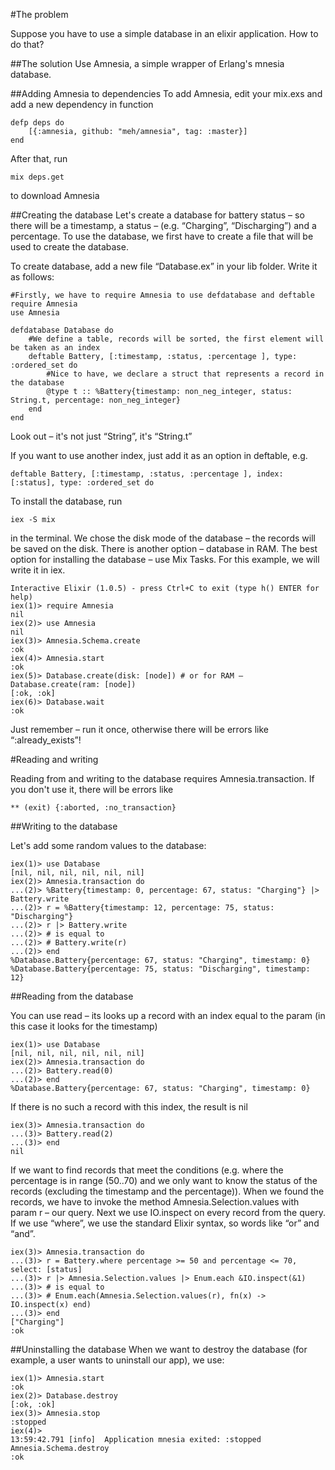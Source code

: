 #The problem

Suppose you have to use a simple database in an elixir application. How to do that?

##The solution
Use Amnesia, a simple wrapper of Erlang's mnesia database.

##Adding Amnesia to dependencies
To add Amnesia, edit your mix.exs and add a new dependency in function

    defp deps do
        [{:amnesia, github: "meh/amnesia", tag: :master}]
    end

After that, run

    mix deps.get

to download Amnesia

##Creating the database
Let's create a database for battery status – so there will be a timestamp, a status – (e.g. “Charging”, “Discharging”) and a percentage. To use the database, we first have to create a file that will be used to create the database.


To create database, add a new file “Database.ex” in your lib folder. Write it as follows:

    #Firstly, we have to require Amnesia to use defdatabase and deftable
    require Amnesia
    use Amnesia
    
    defdatabase Database do
    	#We define a table, records will be sorted, the first element will be taken as an index
		deftable Battery, [:timestamp, :status, :percentage ], type: :ordered_set do 
			#Nice to have, we declare a struct that represents a record in the database
			@type t :: %Battery{timestamp: non_neg_integer, status: String.t, percentage: non_neg_integer}
		end
    end
Look out – it's not just “String”, it's “String.t”

If you want to use another index, just add it as an option in deftable, e.g.
    
    deftable Battery, [:timestamp, :status, :percentage ], index: [:status], type: :ordered_set do 


To install the database, run 

    iex -S mix 

in the terminal. We chose the disk mode of the database – the records will be saved on the disk. There is another option – database in RAM.
The best option for installing the database – use Mix Tasks. For this example, we will write it in iex.

    Interactive Elixir (1.0.5) - press Ctrl+C to exit (type h() ENTER for help)
    iex(1)> require Amnesia
    nil
    iex(2)> use Amnesia
    nil
    iex(3)> Amnesia.Schema.create
    :ok
    iex(4)> Amnesia.start
    :ok
    iex(5)> Database.create(disk: [node]) # or for RAM – Database.create(ram: [node])
    [:ok, :ok]
    iex(6)> Database.wait
    :ok

Just remember – run it once, otherwise there will be errors like “:already_exists”!

#Reading and writing

Reading from and writing to the database requires Amnesia.transaction. If you don't use it, there will be errors like

    ** (exit) {:aborted, :no_transaction}

##Writing to the database

Let's add some random values to the database:

    iex(1)> use Database
    [nil, nil, nil, nil, nil, nil]
    iex(2)> Amnesia.transaction do
    ...(2)> %Battery{timestamp: 0, percentage: 67, status: "Charging"} |> Battery.write
    ...(2)> r = %Battery{timestamp: 12, percentage: 75, status: "Discharging"} 
    ...(2)> r |> Battery.write 
    ...(2)> # is equal to
    ...(2)> # Battery.write(r)
    ...(2)> end
    %Database.Battery{percentage: 67, status: "Charging", timestamp: 0}
    %Database.Battery{percentage: 75, status: "Discharging", timestamp: 12}

##Reading from the database

You can use read – its looks up a record with an index equal to the param (in this case it looks for the timestamp)

    iex(1)> use Database
    [nil, nil, nil, nil, nil, nil]
    iex(2)> Amnesia.transaction do
    ...(2)> Battery.read(0)       
    ...(2)> end
    %Database.Battery{percentage: 67, status: "Charging", timestamp: 0}

If there is no such a record with this index, the result is nil

    iex(3)> Amnesia.transaction do
    ...(3)> Battery.read(2)
    ...(3)> end
    nil

If we want to find records that meet the conditions (e.g. where the percentage is in range (50..70) and we only want to know the status of the records (excluding the timestamp and the percentage)). 
When we found the records, we have to invoke the method Amnesia.Selection.values with param r – our query. Next we use IO.inspect on every record from the query.
If we use “where”, we use the standard Elixir syntax, so words like “or” and “and”. 

    iex(3)> Amnesia.transaction do
    ...(3)> r = Battery.where percentage >= 50 and percentage <= 70, select: [status]
    ...(3)> r |> Amnesia.Selection.values |> Enum.each &IO.inspect(&1)
    ...(3)> # is equal to
    ...(3)> # Enum.each(Amnesia.Selection.values(r), fn(x) -> IO.inspect(x) end) 
    ...(3)> end
    ["Charging"]
    :ok

##Uninstalling the database
When we want to destroy the database (for example, a user wants to uninstall our app), we use:

    iex(1)> Amnesia.start
    :ok
    iex(2)> Database.destroy
    [:ok, :ok]
    iex(3)> Amnesia.stop
    :stopped
    iex(4)> 
    13:59:42.791 [info]  Application mnesia exited: :stopped
    Amnesia.Schema.destroy
    :ok






